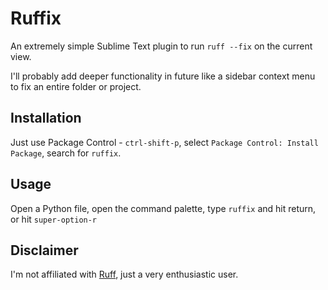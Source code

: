 # Ruffix

An extremely simple Sublime Text plugin to run `ruff --fix` on the current view.

I'll probably add deeper functionality in future like a sidebar context menu to fix an entire folder or project.

## Installation

Just use Package Control - `ctrl-shift-p`, select `Package Control: Install Package`, search for `ruffix`.


## Usage

Open a Python file, open the command palette, type `ruffix` and hit return, or hit `super-option-r` 


## Disclaimer

I'm not affiliated with [Ruff](https://docs.astral.sh/ruff/), just a very enthusiastic user.


